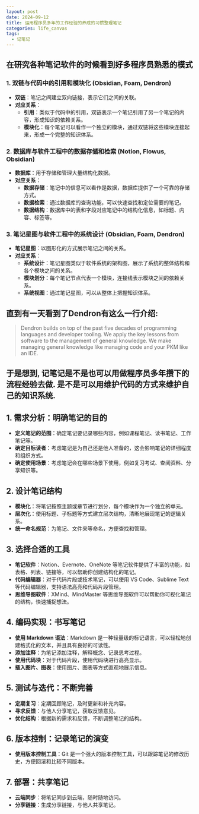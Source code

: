 ```yaml
---
layout: post
date: 2024-09-12
title: 运用程序员多年的工作经验的养成的习惯整理笔记
categories: life_canvas
tags:
  - 记笔记
---
```


## 在研究各种笔记软件的时候看到好多程序员熟悉的模式
### 1. 双链与代码中的引用和模块化 (Obsidian, Foam, Dendron)
- **双链**：笔记之间建立双向链接，表示它们之间的关联。
- **对应关系**：
  - **引用**：类似于代码中的引用，双链表示一个笔记引用了另一个笔记的内容，形成知识的依赖关系。
  - **模块化**：每个笔记可以看作一个独立的模块，通过双链将这些模块连接起来，形成一个完整的知识体系。

### 2. 数据库与软件工程中的数据存储和检索 (Notion, Flowus, Obsidian)
- **数据库**：用于存储和管理大量结构化数据。
- **对应关系**：
  - **数据存储**：笔记中的信息可以看作是数据，数据库提供了一个可靠的存储方式。
  - **数据检索**：通过数据库的查询功能，可以快速查找和定位需要的笔记。
  - **数据结构**：数据库中的表和字段对应笔记中的结构化信息，如标题、内容、标签等。

### 3. 笔记星图与软件工程中的系统设计 (Obsidian, Foam, Dendron)
- **笔记星图**：以图形化的方式展示笔记之间的关系。
- **对应关系**：
  - **系统设计**：笔记星图类似于软件系统的架构图，展示了系统的整体结构和各个模块之间的关系。
  - **模块划分**：每个笔记节点代表一个模块，连接线表示模块之间的依赖关系。
  - **系统视图**：通过笔记星图，可以从整体上把握知识体系。

## 直到有一天看到了Dendron有这么一行介绍:
> Dendron builds on top of the past five decades of programming languages and developer tooling. We apply the key lessons from software to the management of general knowledge. We make managing general knowledge like managing code and your PKM like an IDE.

## 于是想到, 记笔记是不是也可以用做程序员多年攒下的流程经验去做. 是不是可以用维护代码的方式来维护自己的知识系统.

## 1. 需求分析：明确笔记的目的
- **定义笔记的范围**：确定笔记要记录哪些内容，例如课程笔记、读书笔记、工作笔记等。
- **确定目标读者**：考虑笔记是为自己还是他人准备的，这会影响笔记的详细程度和组织方式。
- **确定使用场景**：考虑笔记会在哪些场景下使用，例如复习考试、查阅资料、分享知识等。

## 2. 设计笔记结构
- **模块化**：将笔记按照主题或章节进行划分，每个模块作为一个独立的单元。
- **层次化**：使用标题、子标题等方式建立层次结构，清晰地展现笔记的逻辑关系。
- **统一命名规范**：为笔记、文件夹等命名，方便查找和管理。

## 3. 选择合适的工具
- **笔记软件**：Notion、Evernote、OneNote 等笔记软件提供了丰富的功能，如表格、列表、链接等，可以帮助你创建结构化的笔记。
- **代码编辑器**：对于代码片段或技术笔记，可以使用 VS Code、Sublime Text 等代码编辑器，支持语法高亮和代码片段管理。
- **思维导图软件**：XMind、MindMaster 等思维导图软件可以帮助你可视化笔记的结构，快速捕捉想法。

## 4. 编码实现：书写笔记
- **使用 Markdown 语法**：Markdown 是一种轻量级的标记语言，可以轻松地创建格式化的文本，并且具有良好的可读性。
- **添加注释**：为笔记添加注释，解释概念、记录思考过程。
- **使用代码块**：对于代码片段，使用代码块进行高亮显示。
- **插入图片、图表**：使用图片、图表等方式直观地展示信息。

## 5. 测试与迭代：不断完善
- **定期复习**：定期回顾笔记，及时更新和补充内容。
- **寻求反馈**：与他人分享笔记，获取反馈意见。
- **优化结构**：根据新的需求和反馈，不断调整笔记的结构。

## 6. 版本控制：记录笔记的演变
- **使用版本控制工具**：Git 是一个强大的版本控制工具，可以跟踪笔记的修改历史，方便回滚和比较不同版本。

## 7. 部署：共享笔记
- **云端同步**：将笔记同步到云端，随时随地访问。
- **分享链接**：生成分享链接，与他人共享笔记。

